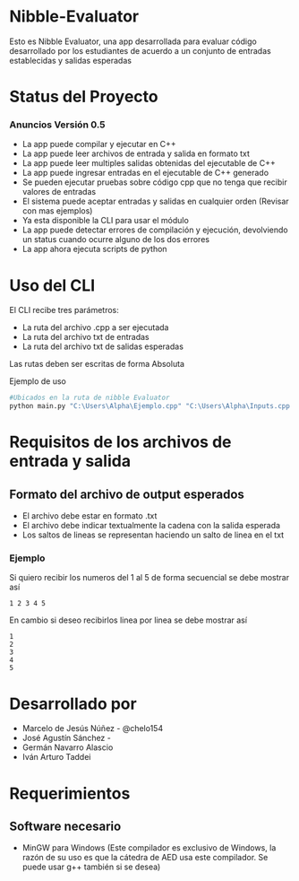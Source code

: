 # Nibble-Evaluator
Esto es Nibble Evaluator, una app desarrollada para evaluar código desarrollado por los estudiantes de acuerdo a un conjunto de entradas establecidas y salidas esperadas

# Status del Proyecto

### Anuncios Versión 0.5

- La app puede compilar y ejecutar en C++
- La app puede leer archivos de entrada y salida en formato txt
- La app puede leer multiples salidas obtenidas del ejecutable de C++
- La app puede ingresar entradas en el ejecutable de C++ generado
- Se pueden ejecutar pruebas sobre código cpp que no tenga que recibir valores de entradas
- El sistema puede aceptar entradas y salidas en cualquier orden (Revisar con mas ejemplos)
- Ya esta disponible la CLI para usar el módulo
- La app puede detectar errores de compilación y ejecución,
  devolviendo un status cuando ocurre alguno de los dos errores
- La app ahora ejecuta scripts de python


# Uso del CLI
El CLI recibe tres parámetros:
- La ruta del archivo .cpp a ser ejecutada
- La ruta del archivo txt de entradas
- La ruta del archivo txt de salidas esperadas

Las rutas deben ser escritas de forma Absoluta

Ejemplo de uso
```sh
#Ubicados en la ruta de nibble Evaluator
python main.py "C:\Users\Alpha\Ejemplo.cpp" "C:\Users\Alpha\Inputs.cpp C:\Users\Alpha\Outputs.cpp"
```


# Requisitos de los archivos de entrada y salida

## Formato del archivo de output esperados
- El archivo debe estar en formato .txt
- El archivo debe indicar textualmente la cadena con la salida esperada
- Los saltos de lineas se representan haciendo un salto de linea en el txt

### Ejemplo
Si quiero recibir los numeros del 1 al 5 de forma secuencial se debe mostrar así

```
1 2 3 4 5
```

En cambio si deseo recibirlos linea por linea se debe mostrar así

```
1
2
3
4
5
```


# Desarrollado por
- Marcelo de Jesús Núñez - @chelo154
- José Agustín Sánchez -
- Germán Navarro Alascio
- Iván Arturo Taddei

# Requerimientos

## Software necesario

- MinGW para Windows (Este compilador es exclusivo de Windows, la razón de su uso es que la cátedra de AED usa este compilador. Se puede usar g++ también si se desea)
